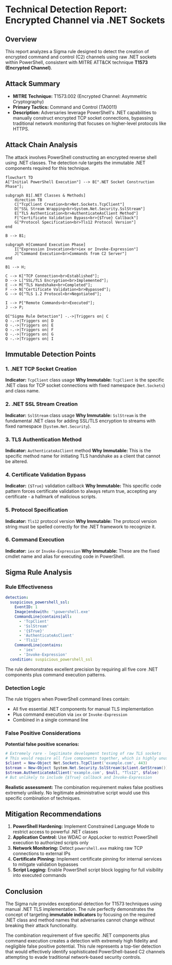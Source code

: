 # Technical Detection Report: Encrypted Channel via .NET Sockets

## Overview
This report analyzes a Sigma rule designed to detect the creation of encrypted command and control (C2) channels using raw .NET sockets within PowerShell, consistent with MITRE ATT&CK technique **T1573 (Encrypted Channel)**.

## Attack Summary
- **MITRE Technique:** T1573.002 (Encrypted Channel: Asymmetric Cryptography)
- **Primary Tactics:** Command and Control (TA0011)
- **Description:** Adversaries leverage PowerShell's .NET capabilities to manually construct encrypted TCP socket connections, bypassing traditional network monitoring that focuses on higher-level protocols like HTTPS.

## Attack Chain Analysis
The attack involves PowerShell constructing an encrypted reverse shell using .NET classes. The detection rule targets the immutable .NET components required for this technique.

```mermaid
flowchart TD
A["Initial PowerShell Execution"] --> B[".NET Socket Construction Phase"];

subgraph B1[.NET Classes & Methods]
    direction TB
    C["TcpClient Creation<br>Net.Sockets.TcpClient"]
    D["SSL Stream Wrapping<br>System.Net.Security.SslStream"]
    E["TLS Authentication<br>AuthenticateAsClient Method"]
    F["Certificate Validation Bypass<br>{$True} Callback"]
    G["Protocol Specification<br>Tls12 Protocol Version"]
end

B --> B1;

subgraph H[Command Execution Phase]
    I["Expression Invocation<br>iex or Invoke-Expression"]
    J["Command Execution<br>Commands from C2 Server"]
end

B1 --> H;

C --> K["TCP Connection<br>Established"];
D --> L["SSL/TLS Encryption<br>Implemented"];
E --> M["TLS Handshake<br>Completed"];
F --> N["Certificate Validation<br>Bypassed"];
G --> O["TLS 1.2 Protocol<br>Negotiated"];

I --> P["Remote Commands<br>Executed"];
J --> P;

Q["Sigma Rule Detection"] -.->|Triggers on| C
Q -.->|Triggers on| D
Q -.->|Triggers on| E
Q -.->|Triggers on| F
Q -.->|Triggers on| G
Q -.->|Triggers on| I
```

## Immutable Detection Points

### 1. .NET TCP Socket Creation
**Indicator:** `TcpClient` class usage
**Why Immutable:** `TcpClient` is the specific .NET class for TCP socket connections with fixed namespace (`Net.Sockets`) and class name.

### 2. .NET SSL Stream Creation
**Indicator:** `SslStream` class usage
**Why Immutable:** `SslStream` is the fundamental .NET class for adding SSL/TLS encryption to streams with fixed namespace (`System.Net.Security`).

### 3. TLS Authentication Method
**Indicator:** `AuthenticateAsClient` method
**Why Immutable:** This is the specific method name for initiating TLS handshake as a client that cannot be altered.

### 4. Certificate Validation Bypass
**Indicator:** `{$True}` validation callback
**Why Immutable:** This specific code pattern forces certificate validation to always return true, accepting any certificate - a hallmark of malicious scripts.

### 5. Protocol Specification
**Indicator:** `Tls12` protocol version
**Why Immutable:** The protocol version string must be spelled correctly for the .NET framework to recognize it.

### 6. Command Execution
**Indicator:** `iex` or `Invoke-Expression`
**Why Immutable:** These are the fixed cmdlet name and alias for executing code in PowerShell.

## Sigma Rule Analysis

### Rule Effectiveness
```yaml
detection:
  suspicious_powershell_ssl:
    EventID: 1
    Image|endswith: '\powershell.exe'
    CommandLine|contains|all:
      - 'TcpClient'
      - 'SslStream'
      - '{$True}'
      - 'AuthenticateAsClient'
      - 'Tls12'
    CommandLine|contains:
      - 'iex'
      - 'Invoke-Expression'
  condition: suspicious_powershell_ssl
```

The rule demonstrates excellent precision by requiring all five core .NET components plus command execution patterns.

### Detection Logic
The rule triggers when PowerShell command lines contain:
- All five essential .NET components for manual TLS implementation
- Plus command execution via `iex` or `Invoke-Expression`
- Combined in a single command line

### False Positive Considerations
**Potential false positive scenarios:**

```powershell
# Extremely rare - legitimate development testing of raw TLS sockets
# This would require all five components together, which is highly unusual
$client = New-Object Net.Sockets.TcpClient('example.com', 443)
$stream = New-Object System.Net.Security.SslStream($client.GetStream())
$stream.AuthenticateAsClient('example.com', $null, "Tls12", $false)
# But unlikely to include {$True} callback and Invoke-Expression
```

**Realistic assessment:** The combination requirement makes false positives extremely unlikely. No legitimate administrative script would use this specific combination of techniques.

## Mitigation Recommendations

1. **PowerShell Hardening:** Implement Constrained Language Mode to restrict access to powerful .NET classes
2. **Application Control:** Use WDAC or AppLocker to restrict PowerShell execution to authorized scripts only
3. **Network Monitoring:** Detect `powershell.exe` making raw TCP connections to external IPs
4. **Certificate Pinning:** Implement certificate pinning for internal services to mitigate validation bypasses
5. **Script Logging:** Enable PowerShell script block logging for full visibility into executed commands

## Conclusion

The Sigma rule provides exceptional detection for T1573 techniques using manual .NET TLS implementation. The rule perfectly demonstrates the concept of targeting **immutable indicators** by focusing on the required .NET class and method names that adversaries cannot change without breaking their attack functionality.

The combination requirement of five specific .NET components plus command execution creates a detection with extremely high fidelity and negligible false positive potential. This rule represents a top-tier detection that would effectively identify sophisticated PowerShell-based C2 channels attempting to evade traditional network-based security controls.